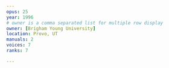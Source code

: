 ```yaml
---
opus: 25
year: 1996
# owner is a comma separated list for multiple row display
owner: [Brigham Young University]
location: Provo, UT
manuals: 2
voices: 7
ranks: 7

---
```

